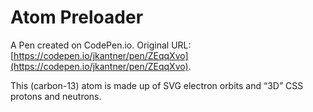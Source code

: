 # Atom Preloader

A Pen created on CodePen.io. Original URL: [https://codepen.io/jkantner/pen/ZEqqXvo](https://codepen.io/jkantner/pen/ZEqqXvo).

This (carbon-13) atom is made up of SVG electron orbits and “3D” CSS protons and neutrons.